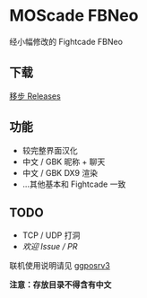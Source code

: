 MOScade FBNeo
================
经小幅修改的 Fightcade FBNeo
## 下载
[移步 Releases](https://github.com/greats3an/moscade-fbneo/releases)

## 功能
- 较完整界面汉化
- 中文 / GBK 昵称 + 聊天
- 中文 / GBK DX9 渲染
- ...其他基本和 Fightcade 一致

## TODO
- TCP / UDP 打洞
- *欢迎 Issue / PR*

联机使用说明请见 [ggposrv3](https://github.com/greats3an/ggposrv3)

**注意：存放目录不得含有中文**
